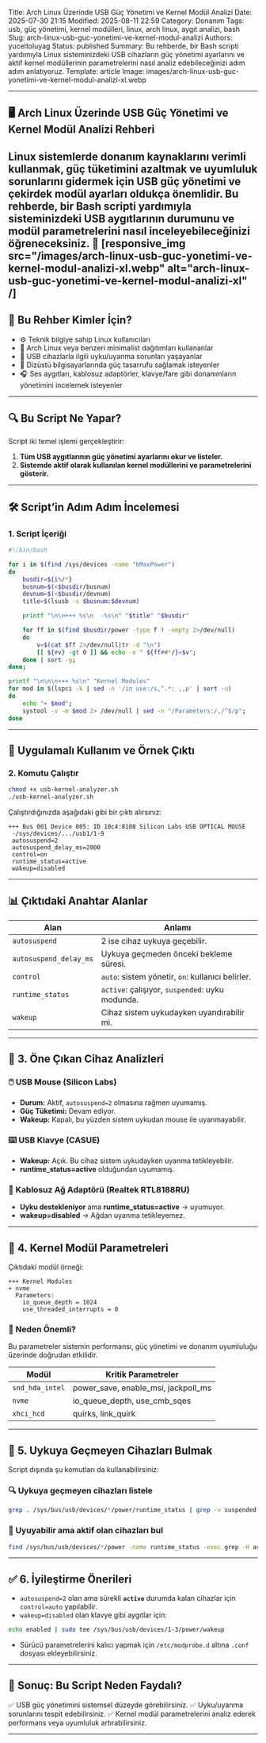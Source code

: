 Title: Arch Linux Üzerinde USB Güç Yönetimi ve Kernel Modül Analizi
Date: 2025-07-30 21:15
Modified: 2025-08-11 22:59
Category: Donanım
Tags: usb, güç yönetimi, kernel modülleri, linux, arch linux, aygıt analizi, bash
Slug: arch-linux-usb-guc-yonetimi-ve-kernel-modul-analizi
Authors: yuceltoluyag
Status: published
Summary: Bu rehberde, bir Bash scripti yardımıyla Linux sisteminizdeki USB cihazların güç yönetimi ayarlarını ve aktif kernel modüllerinin parametrelerini nasıl analiz edebileceğinizi adım adım anlatıyoruz.
Template: article
Image: images/arch-linux-usb-guc-yonetimi-ve-kernel-modul-analizi-xl.webp

---

## 🖥️ Arch Linux Üzerinde USB Güç Yönetimi ve Kernel Modül Analizi Rehberi

Linux sistemlerde donanım kaynaklarını verimli kullanmak, güç tüketimini azaltmak ve uyumluluk sorunlarını gidermek için **USB güç yönetimi** ve **çekirdek modül ayarları** oldukça önemlidir. Bu rehberde, bir Bash scripti yardımıyla sisteminizdeki USB aygıtlarının durumunu ve modül parametrelerini nasıl inceleyebileceğinizi öğreneceksiniz. 🚀
[responsive_img src="/images/arch-linux-usb-guc-yonetimi-ve-kernel-modul-analizi-xl.webp" alt="arch-linux-usb-guc-yonetimi-ve-kernel-modul-analizi-xl" /]
---

## 🧠 Bu Rehber Kimler İçin?

* ⚙️ Teknik bilgiye sahip Linux kullanıcıları
* 🐧 Arch Linux veya benzeri minimalist dağıtımları kullananlar
* 🧪 USB cihazlarla ilgili uyku/uyanma sorunları yaşayanlar
* 🔋 Dizüstü bilgisayarlarında güç tasarrufu sağlamak isteyenler
* 🎧 Ses aygıtları, kablosuz adaptörler, klavye/fare gibi donanımların yönetimini incelemek isteyenler

---

## 🔍 Bu Script Ne Yapar?

Script iki temel işlemi gerçekleştirir:

1. **Tüm USB aygıtlarının güç yönetimi ayarlarını okur ve listeler.**
2. **Sistemde aktif olarak kullanılan kernel modüllerini ve parametrelerini gösterir.**

---

## 🛠️ Script’in Adım Adım İncelemesi

### 1. Script İçeriği

```bash
#!/bin/bash

for i in $(find /sys/devices -name "bMaxPower")
do
	busdir=${i%/*}
	busnum=$(<$busdir/busnum)
	devnum=$(<$busdir/devnum)
	title=$(lsusb -s $busnum:$devnum)

	printf "\n\n+++ %s\n  -%s\n" "$title" "$busdir"

	for ff in $(find $busdir/power -type f ! -empty 2>/dev/null)
	do
		v=$(cat $ff 2>/dev/null|tr -d "\n")
		[[ ${#v} -gt 0 ]] && echo -e " ${ff##*/}=$v";
	done | sort -g;
done;

printf "\n\n\n+++ %s\n" "Kernel Modules"
for mod in $(lspci -k | sed -n '/in use:/s,^.*: ,,p' | sort -u)
do
	echo "+ $mod";
	systool -v -m $mod 2> /dev/null | sed -n "/Parameters:/,/^$/p";
done
```

---

## 🧪 Uygulamalı Kullanım ve Örnek Çıktı

### 2. Komutu Çalıştır

```bash
chmod +x usb-kernel-analyzer.sh
./usb-kernel-analyzer.sh
```

Çalıştırdığınızda aşağıdaki gibi bir çıktı alırsınız:

```
+++ Bus 001 Device 005: ID 10c4:8108 Silicon Labs USB OPTICAL MOUSE
 -/sys/devices/.../usb1/1-9
 autosuspend=2
 autosuspend_delay_ms=2000
 control=on
 runtime_status=active
 wakeup=disabled
```

---

## 📊 Çıktıdaki Anahtar Alanlar

| Alan                   | Anlamı                                            |
| ---------------------- | ------------------------------------------------- |
| `autosuspend`          | 2 ise cihaz uykuya geçebilir.                     |
| `autosuspend_delay_ms` | Uykuya geçmeden önceki bekleme süresi.            |
| `control`              | `auto`: sistem yönetir, `on`: kullanıcı belirler. |
| `runtime_status`       | `active`: çalışıyor, `suspended`: uyku modunda.   |
| `wakeup`               | Cihaz sistem uykudayken uyandırabilir mi.         |

---

## 🔎 3. Öne Çıkan Cihaz Analizleri

### 🖱️ USB Mouse (Silicon Labs)

* **Durum:** Aktif, `autosuspend=2` olmasına rağmen uyumamış.
* **Güç Tüketimi:** Devam ediyor.
* **Wakeup:** Kapalı, bu yüzden sistem uykudan mouse ile uyanmayabilir.

### ⌨️ USB Klavye (CASUE)

* **Wakeup:** Açık. Bu cihaz sistem uykudayken uyanma tetikleyebilir.
* **runtime\_status=active** olduğundan uyumamış.

### 📶 Kablosuz Ağ Adaptörü (Realtek RTL8188RU)

* **Uyku destekleniyor** ama **runtime\_status=active** → uyumuyor.
* **wakeup=disabled** → Ağdan uyanma tetikleyemez.

---

## 🧩 4. Kernel Modül Parametreleri

Çıktıdaki modül örneği:

```
+++ Kernel Modules
+ nvme
  Parameters:
    io_queue_depth = 1024
    use_threaded_interrupts = 0
```

### 🎯 Neden Önemli?

Bu parametreler sistemin performansı, güç yönetimi ve donanım uyumluluğu üzerinde doğrudan etkilidir.

| Modül           | Kritik Parametreler                    |
| --------------- | -------------------------------------- |
| `snd_hda_intel` | power\_save, enable\_msi, jackpoll\_ms |
| `nvme`          | io\_queue\_depth, use\_cmb\_sqes       |
| `xhci_hcd`      | quirks, link\_quirk                    |

---

## 🧰 5. Uykuya Geçmeyen Cihazları Bulmak

Script dışında şu komutları da kullanabilirsiniz:

### 🔍 Uykuya geçmeyen cihazları listele

```bash
grep . /sys/bus/usb/devices/*/power/runtime_status | grep -v suspended
```

### 🔋 Uyuyabilir ama aktif olan cihazları bul

```bash
find /sys/bus/usb/devices/*/power -name runtime_status -exec grep -H active {} \;
```

---

## ✅ 6. İyileştirme Önerileri

* `autosuspend=2` olan ama sürekli **`active`** durumda kalan cihazlar için `control=auto` yapılabilir.
* `wakeup=disabled` olan klavye gibi aygıtlar için:

```bash
echo enabled | sudo tee /sys/bus/usb/devices/1-3/power/wakeup
```

* Sürücü parametrelerini kalıcı yapmak için `/etc/modprobe.d` altına `.conf` dosyası ekleyebilirsiniz.

---

## 📌 Sonuç: Bu Script Neden Faydalı?

✅ USB güç yönetimini sistemsel düzeyde görebilirsiniz.
✅ Uyku/uyanma sorunlarını tespit edebilirsiniz.
✅ Kernel modül parametrelerini analiz ederek performans veya uyumluluk artırabilirsiniz.

---
